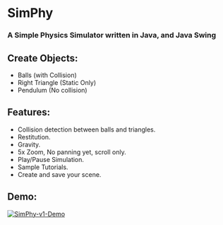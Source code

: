 # SimPhy

### A Simple Physics Simulator written in Java, and Java Swing

## Create Objects:

- Balls (with Collision)
- Right Triangle (Static Only)
- Pendulum (No collision)

## Features:

- Collision detection between balls and triangles.
- Restitution.
- Gravity.
- 5x Zoom, No panning yet, scroll only.
- Play/Pause Simulation.
- Sample Tutorials.
- Create and save your scene.

## Demo:
[![SimPhy-v1-Demo](https://i.imgur.com/LeCvQfz.gif)](https://www.youtube.com/watch?v=Gl2FUchzCTo "SimPhy-v1-Demo")
